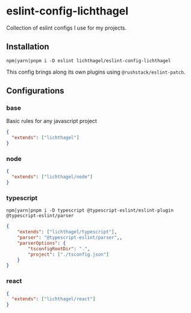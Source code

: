 # eslint-config-lichthagel

Collection of eslint configs I use for my projects.

## Installation

`npm|yarn|pnpm i -D eslint lichthagel/eslint-config-lichthagel`

This config brings along its own plugins using `@rushstack/eslint-patch`.

## Configurations

### base

Basic rules for any javascript project

```json
{
  "extends": ["lichthagel"]
}
```

### node

```json
{
  "extends": ["lichthagel/node"]
}
```

### typescript

`npm|yarn|pnpm i -D typescript @typescript-eslint/eslint-plugin @typescript-eslint/parser`

```json
{
    "extends": ["lichthagel/typescript"],
    "parser": "@typescript-eslint/parser",,
    "parserOptions": {
        "tsconfigRootDir": ".",
        "project": ["./tsconfig.json"]
    }
}
```

### react

```json
{
  "extends": ["lichthagel/react"]
}
```
